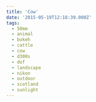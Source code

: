 ```yaml
---
title: 'Cow'
date: '2015-05-19T12:18:39.000Z'
tags:
  - 50mm
  - animal
  - bokeh
  - cattle
  - cow
  - d300s
  - dof
  - landscape
  - nikon
  - outdoor
  - scotland
  - sunlight
---
```

